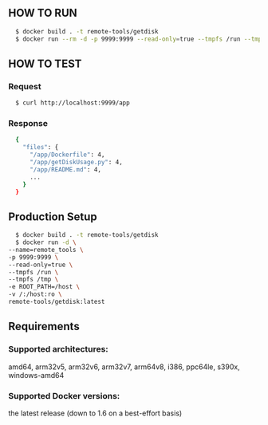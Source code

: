 ## HOW TO RUN
```sh
  $ docker build . -t remote-tools/getdisk 
  $ docker run --rm -d -p 9999:9999 --read-only=true --tmpfs /run --tmpfs /tmp -v "$(pwd)":/app:ro remote-tools/getdisk:latest
```

## HOW TO TEST

### Request
```sh
  $ curl http://localhost:9999/app
```
### Response
```sh
  {
    "files": {
      "/app/Dockerfile": 4,
      "/app/getDiskUsage.py": 4,
      "/app/README.md": 4,
      ...
    }
  }
```

## Production Setup
```sh
  $ docker build . -t remote-tools/getdisk
  $ docker run -d \
--name=remote_tools \
-p 9999:9999 \
--read-only=true \
--tmpfs /run \
--tmpfs /tmp \
-e ROOT_PATH=/host \
-v /:/host:ro \
remote-tools/getdisk:latest
```

## Requirements
### Supported architectures:
amd64, arm32v5, arm32v6, arm32v7, arm64v8, i386, ppc64le, s390x, windows-amd64

### Supported Docker versions:
the latest release (down to 1.6 on a best-effort basis)
